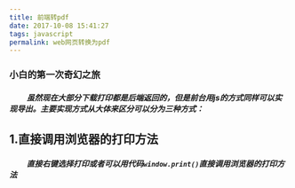 ```yaml
---
title: 前端转pdf
date: 2017-10-08 15:41:27
tags: javascript
permalink: web网页转换为pdf
---
```

### 小白的第一次奇幻之旅

##### &emsp;&emsp; 虽然现在大部分下载打印都是后端返回的，但是前台用js的方式同样可以实现导出。主要实现方式从大体来区分可以分为三种方式：
>

## 1.直接调用浏览器的打印方法

##### &emsp;&emsp; 直接右键选择打印或者可以用代码`window.print()`直接调用浏览器的打印方法
